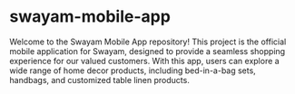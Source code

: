 # swayam-mobile-app
Welcome to the Swayam Mobile App repository! This project is the official mobile application for Swayam, designed to provide a seamless shopping experience for our valued customers. With this app, users can explore a wide range of home decor products, including bed-in-a-bag sets, handbags, and customized table linen products.
